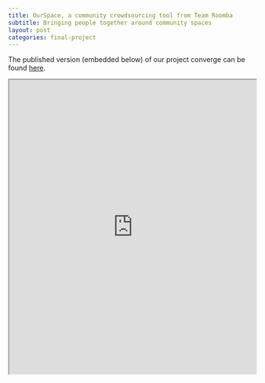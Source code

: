 ```yaml
---
title: OurSpace, a community crowdsourcing tool from Team Roomba
subtitle: Bringing people together around community spaces
layout: post
categories: final-project
---
```


The published version (embedded below) of our project converge can be found [here](https://docs.google.com/document/d/e/2PACX-1vT4j_wlAriHk7nrfXycokICU6eZVjjS0TRcVfGrvKHoxjEcAUmIf5aeiQFVWNnV4R7x6nwWwkg3BbcH/pub).

<iframe width="100%" height="600" src="https://docs.google.com/document/d/e/2PACX-1vT4j_wlAriHk7nrfXycokICU6eZVjjS0TRcVfGrvKHoxjEcAUmIf5aeiQFVWNnV4R7x6nwWwkg3BbcH/pub?embedded=true"></iframe>
